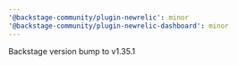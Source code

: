 ```yaml
---
'@backstage-community/plugin-newrelic': minor
'@backstage-community/plugin-newrelic-dashboard': minor
---
```


Backstage version bump to v1.35.1
